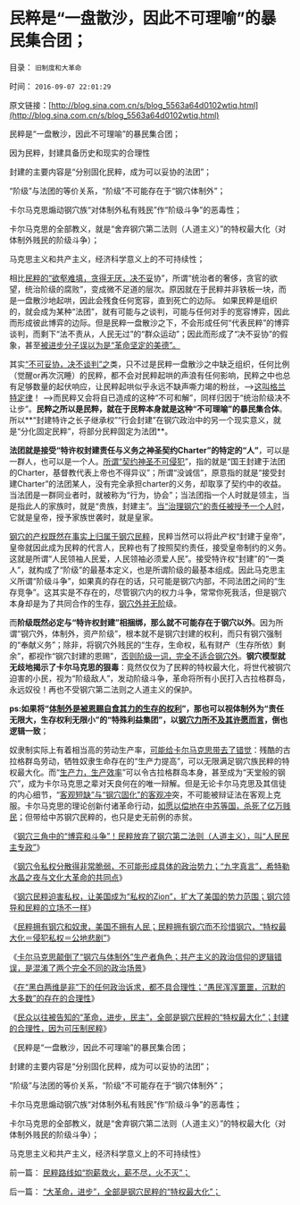 # 民粹是“一盘散沙，因此不可理喻”的暴民集合团；

目录： `旧制度和大革命` 

时间： `2016-09-07 22:01:29` 

原文链接：[http://blog.sina.com.cn/s/blog_5563a64d0102wtiq.html](http://blog.sina.com.cn/s/blog_5563a64d0102wtiq.html)

民粹是“一盘散沙，因此不可理喻”的暴民集合团；

因为民粹，封建具备历史和现实的合理性

封建的主要内容是“分别固化民粹，成为可以妥协的法团”；

“阶级”与法团的等价关系，“阶级”不可能存在于“钢穴体制外”；

卡尔马克思煽动钢穴族“对体制外私有贱民”作“阶级斗争”的恶毒性；

卡尔马克思的全部教义，就是“舍弃钢穴第二法则（人道主义）”的特权最大化（对体制外贱民的阶级斗争）；

马克思主义和共产主义，经济科学意义上的不可持续性；

相比[民粹的“欲壑难填，贪得无厌，决不妥](../../../2013/6/16/无法妥协的人权自卫！必须寸步不让地坚决镇压民粹！.md)协”，所谓“统治者的奢侈，贪官的欲望，统治阶级的腐败”，变成微不足道的层次。原因就在于民粹并非铁板一块，而是一盘散沙地起哄，因此会残食任何宽容，直到死亡的边际。
如果民粹是组织的，就会成为某种“法团”，就有可能与之谈判，可能与任何对手的宽容博弈，因此而形成彼此博弈的边际。但是民粹一盘散沙之下，不会形成任何“代表民粹”的博弈谈判，而剩下“法不责从，人民无过”的“群众运动”；因此而形成了“决不妥协”的假象，甚至[被进步分子误以为是“革命坚定的美德”。](../../../2013/11/21/当“漫天要价＋拒不妥协”达到“罄竹难书”“善言难尽”的“沟通边际”.md)

其实[“不可妥协，决不谈判”之](../../../2012/9/26/令人发指的暴行都是民粹氛围中偶发的激情；.md)类，只不过是民粹一盘散沙之中缺乏组织，任何比例（觉醒or再次沉睡）的民粹，都不会对民粹起哄的声浪有任何影响，民粹之中也总有足够数量的起伏响应，让民粹起哄似乎永远不缺声嘶力竭的粉丝，——>[这叫格兰特定律](../../../2014/6/16/格兰特定律中的李天一水军及其粉丝的“莫须有”.md)！
——>而民粹又会将自已造成的这种“不可和解”，同样归因于“统治阶级决不让步”。**民粹之所以是民粹，就在于民粹本身就是这种“不可理喻”的暴民集合体**。所以**“封建特许之长子继承权”“行会封建”在钢穴政治中的另一个现实意义，就是“分化固定民粹”，将部分民粹固定为法团**。

**法团就是接受“特许权封建责任与义务之神圣契约Charter”的特定的“人”**，可以是一群人，也可以是一个人。[所谓“契约神圣不可侵犯](../../../2016/5/19/不可反悔的契约或“诚信的义务”，称为“奴役，bondage”.md)”，指的就是“国王封建于法团的Charter，基督教代表上帝也不得异议”；所谓“没诚信”，原意指的就是“接受封建Charter”的法团某人，没有完全承担charter的义务，却取享了契约中的收益。当法团是一群同业者时，就被称为“行为，协会”；当法团指一个人时就是领主，当是指此人的家族时，就是“贵族，封建主”。[当“治理钢穴”的责任被授予一个人时](../../../2011/11/24/（皇帝＋自耕农民）社会联盟的政治意义.md)，它就是皇帝，授予家族世袭时，就是皇家。

[钢穴的产权既然在事实上归属于钢穴民粹](../../../2016/9/3/民粹拥有钢穴和奴隶，美国不拥有人民；.md)，民粹当然可以将此产权“封建于皇帝”，皇帝就因此成为民粹的代言人，民粹也有了按照契约责任，接受皇帝制约的义务。这就是所谓“人民领袖人民爱，人民领袖必须爱人民”。接受特许权“封建”的“一类人”，就构成了“阶级”的最基本定义，也是所谓阶级的最基本组成。因此马克思主义所谓“阶级斗争”，如果真的存在的话，只可能是钢穴内部，不同法团之间的“生存竞争”。这其实是不存在的，尽管钢穴内的权力斗争，常常你死我活，但是钢穴本身却是为了共同合作的生存，[钢穴外并无阶](../../../2012/4/9/被残杀的亲人，被灭绝的人性.md)级。

而**阶级既然必定与“特许权封建”相捆绑，那么就不可能存在于钢穴以外**。因为所谓“钢穴外，体制外，资产阶级”，根本就不是钢穴封建的权利，而只有钢穴强制的“奉献义务”；除非，将钢穴外贱民的“生存，生命权，私有财产（生存所依）剩余”，都视作“钢穴封建的恩赐”，[否则阶级一词，完全不适合钢穴外](../../../2013/5/29/“造反有理，革命无罪”的传统和误区.md)。**钢穴模型就无歧地揭示了卡尔马克思的狠毒**：竟然仅仅为了民粹的特权最大化，将世代被钢穴迫害的小民，视为“阶级敌人”，发动阶级斗争，革命将所有小民打入古拉格群岛，永远奴役！再也不受钢穴第二法则之人道主义的保护。

**ps:如果将“[体制外是被恩赐自食其力的生存的权利](../../../2013/6/18/民粹的生存权不属于人权；是奴隶主的恩典，是奴隶的血酬.md)”，那也可以视体制外为“责任无限大，生存权利无限小”的“特殊利益集团”，以[钢穴力所不及其许愿而言](../../../2013/6/23/共产主义的适用性，利比亚战争潜藏的深远危机.md)，倒也逻辑一致**；

奴隶制实际上有着相当高的劳动生产率，[可能给卡尔马克思带去了错觉](../../../2016/8/2/任何钢穴体制，无论生产力效率高低，都必定灭亡；.md)：残酷的古拉格群岛劳动，牺牲奴隶生命存在的“生产力提高”，可以无限满足钢穴族民粹的特权最大化。而“[生产力，生产效率](../../../2016/8/23/“生产，生产力，生产效率，生产技术”不是钢穴帝国的救命稻草；.md)”可以令古拉格群岛本身，甚至成为“天堂般的钢穴”，成为卡尔马克思之辈对天良何在的唯一辩解。但是无论卡尔马克思及其信徒的内心细节，“[客观短缺”与“钢穴固化”的客观冲](../../../2016/8/8/机器人劳作的地狱进程，完全符合《通往奴役之路》.md)突，不可能被辩证法在客观上克服。卡尔马克思的理论创新付诸革命行动，[如愿以偿地在中苏等国，杀死了亿万贱民](../../../2009/7/5/历史责任归咎于毛主席是不公正的.md)；但带给中苏钢穴民粹的，也只是史无前例的赤贫。

《[钢穴三角中的“博弈和斗争”！民粹放弃了钢穴第二法则（人道主义），叫“人民民主专政”](../../../2016/8/31/钢穴三角中的“博弈和斗争”，什么是“人民民主专政”？.md)》

《[钢穴令私权分散得非常脆弱，不可能形成具体的政治势力；“九字真言”，希特勒水晶之夜与文化大革命的共同点](../../../2016/9/1/希特勒的反犹和种族主义.md)》

《[钢穴民粹迫害私权，让美国成为“私权的Zion”，扩大了美国的势力范围；钢穴领导和民粹的立场不一样](../../../2016/9/2/钢穴民粹迫害私权，扩大了美国的势力范围.md)》

《[民粹拥有钢穴和奴隶，美国不拥有人民；民粹拥有钢穴而不珍惜钢穴，“特权最大化＝侵犯私权＝公地悲剧”](../../../2016/9/3/民粹拥有钢穴和奴隶，美国不拥有人民；.md)》

《[卡尔马克思颠倒了“钢穴与体制外”生产者角色；共产主义的政治信仰的逻辑错误，是混淆了两个完全不同的政治场景](../../../2016/9/4/重温“特权最大化定理”：钢穴就是已经实现的共产主义.md)》

《[在“黑白两维是非”下的任何政治诉求，都不具合理性；“愚民浑浑噩噩，沉默的大多数”的存在的合理性](../../../2016/9/5/“愚民浑浑噩噩，沉默的大多数”和中庸之道，其存在的合理性，.md)》

《[民众以往被告知的“革命，进步，民主”，全部是钢穴民粹的“特权最大化”；封建的合理性，因为可压制民粹](../../../2016/9/6/“大革命，进步”，全部是钢穴民粹的“特权最大化”；.md)》

《民粹是“一盘散沙，因此不可理喻”的暴民集合团；

封建的主要内容是“分别固化民粹，成为可以妥协的法团”；

“阶级”与法团的等价关系，“阶级”不可能存在于“钢穴体制外”；

卡尔马克思煽动钢穴族“对体制外私有贱民”作“阶级斗争”的恶毒性；

卡尔马克思的全部教义，就是“舍弃钢穴第二法则（人道主义）”的特权最大化（对体制外贱民的阶级斗争）；

马克思主义和共产主义，经济科学意义上的不可持续性》

前一篇： [民粹路线如“抱薪救火，薪不尽，火不灭”；](../../../2016/9/8/民粹路线如“抱薪救火，薪不尽，火不灭”；.md)

后一篇： [“大革命，进步”，全部是钢穴民粹的“特权最大化”；](../../../2016/9/6/“大革命，进步”，全部是钢穴民粹的“特权最大化”；.md)

